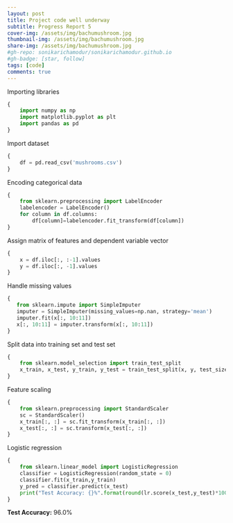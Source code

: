 ```yaml
---
layout: post
title: Project code well underway
subtitle: Progress Report 5
cover-img: /assets/img/bachumushroom.jpg
thumbnail-img: /assets/img/bachumushroom.jpg
share-img: /assets/img/bachumushroom.jpg
#gh-repo: sonikarichamodur/sonikarichamodur.github.io
#gh-badge: [star, follow]
tags: [code]
comments: true
---
```

Importing libraries
```python
{
    import numpy as np
    import matplotlib.pyplot as plt
    import pandas as pd
}
```
Import dataset
```python
{
    df = pd.read_csv('mushrooms.csv')
}
```
Encoding categorical data
```python
{
    from sklearn.preprocessing import LabelEncoder
    labelencoder = LabelEncoder()
    for column in df.columns:
        df[column]=labelencoder.fit_transform(df[column])
}
```
Assign matrix of features and dependent variable vector
```python
{
    x = df.iloc[:, :-1].values
    y = df.iloc[:, -1].values
}
```
Handle missing values
```python
{
   from sklearn.impute import SimpleImputer
   imputer = SimpleImputer(missing_values=np.nan, strategy='mean')
   imputer.fit(x[:, 10:11])
   x[:, 10:11] = imputer.transform(x[:, 10:11])
}
```
Split data into training set and test set
```python
{
    from sklearn.model_selection import train_test_split
    x_train, x_test, y_train, y_test = train_test_split(x, y, test_size = 0.2, random_state = 1)
}
```
Feature scaling
```python
{
    from sklearn.preprocessing import StandardScaler
    sc = StandardScaler()
    x_train[:, :] = sc.fit_transform(x_train[:, :])
    x_test[:, :] = sc.transform(x_test[:, :])
}
```
Logistic regression
```python
{
    from sklearn.linear_model import LogisticRegression
    classifier = LogisticRegression(random_state = 0)
    classifier.fit(x_train,y_train)
    y_pred = classifier.predict(x_test)
    print("Test Accuracy: {}%".format(round(lr.score(x_test,y_test)*100,2)))
}
```
<b>Test Accuracy:</b> 96.0%
